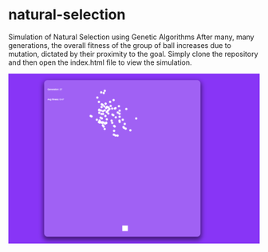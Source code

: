 # natural-selection

Simulation of Natural Selection using Genetic Algorithms
After many, many generations, the overall fitness of the group of ball increases due to mutation, dictated by their proximity to the
goal. Simply clone the repository and then open the index.html file to view the simulation.

![Alt text](demo.png?raw=true "Title")
